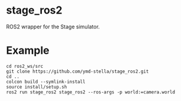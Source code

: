 # stage_ros2
ROS2 wrapper for the Stage simulator.

# Example
```
cd ros2_ws/src
git clone https://github.com/ymd-stella/stage_ros2.git
cd ..
colcon build --symlink-install
source install/setup.sh
ros2 run stage_ros2 stage_ros2 --ros-args -p world:=camera.world
```